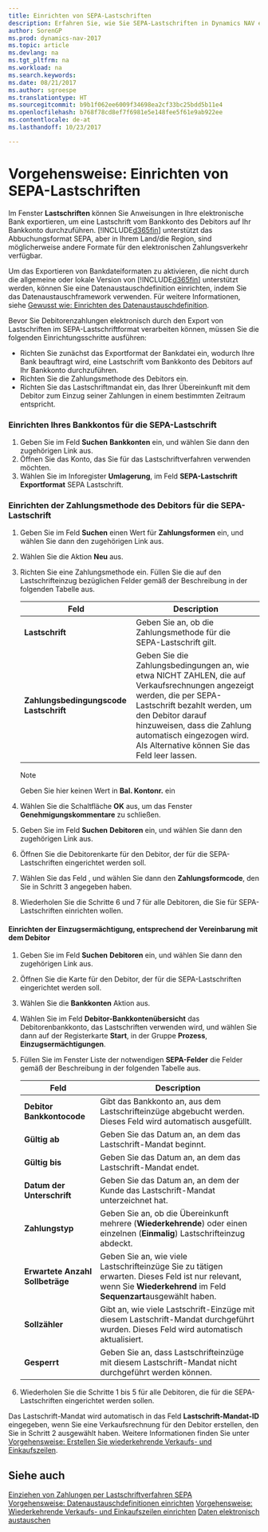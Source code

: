 ```yaml
---
title: Einrichten von SEPA-Lastschriften
description: Erfahren Sie, wie Sie SEPA-Lastschriften in Dynamics NAV einrichten.
author: SorenGP
ms.prod: dynamics-nav-2017
ms.topic: article
ms.devlang: na
ms.tgt_pltfrm: na
ms.workload: na
ms.search.keywords: 
ms.date: 08/21/2017
ms.author: sgroespe
ms.translationtype: HT
ms.sourcegitcommit: b9b1f062ee6009f34698ea2cf33bc25bdd5b11e4
ms.openlocfilehash: b768f78cd8ef7f6981e5e148fee5f61e9ab922ee
ms.contentlocale: de-at
ms.lasthandoff: 10/23/2017

---
```

# <a name="how-to-set-up-sepa-direct-debit"></a>Vorgehensweise: Einrichten von SEPA-Lastschriften
Im Fenster **Lastschriften**  können Sie Anweisungen in Ihre elektronische Bank exportieren, um eine Lastschrift vom Bankkonto des Debitors auf Ihr Bankkonto durchzuführen. [!INCLUDE[d365fin](includes/d365fin_md.md)] unterstützt das Abbuchungsformat SEPA, aber in Ihrem Land/die Region, sind möglicherweise andere Formate für den elektronischen Zahlungsverkehr verfügbar.  

Um das Exportieren von Bankdateiformaten zu aktivieren, die nicht durch die allgemeine oder lokale Version von [!INCLUDE[d365fin](includes/d365fin_md.md)] unterstützt werden, können Sie eine Datenaustauschdefinition einrichten, indem Sie das  Datenaustauschframework verwenden. Für weitere Informationen, siehe [Gewusst wie: Einrichten des Datenaustauschdefinition](across-how-to-set-up-data-exchange-definitions.md).  

Bevor Sie Debitorenzahlungen elektronisch durch den Export von Lastschriften im SEPA-Lastschriftformat verarbeiten können, müssen Sie die folgenden Einrichtungsschritte ausführen:  

* Richten Sie zunächst das Exportformat der Bankdatei ein, wodurch Ihre Bank beauftragt wird, eine Lastschrift vom Bankkonto des Debitors auf Ihr Bankkonto durchzuführen.  
* Richten Sie die Zahlungsmethode des Debitors ein.  
* Richten Sie das Lastschriftmandat ein, das Ihrer Übereinkunft mit dem Debitor zum Einzug seiner Zahlungen in einem bestimmten Zeitraum entspricht.  

### <a name="to-set-up-your-bank-account-for-sepa-direct-debit"></a>Einrichten Ihres Bankkontos für die SEPA-Lastschrift  
1. Geben Sie im Feld **Suchen** **Bankkonten** ein, und wählen Sie dann den zugehörigen Link aus.  
2. Öffnen Sie das Konto, das Sie für das Lastschriftverfahren verwenden möchten.  
3. Wählen Sie im Inforegister **Umlagerung**, im Feld **SEPA-Lastschrift Exportformat** SEPA Lastschrift.  

### <a name="to-set-up-the-customers-payment-method-for-sepa-direct-debit"></a>Einrichten der Zahlungsmethode des Debitors für die SEPA-Lastschrift  
1. Geben Sie im Feld **Suchen** einen Wert für **Zahlungsformen** ein, und wählen Sie dann den zugehörigen Link aus.  
2. Wählen Sie die Aktion **Neu** aus.  
3. Richten Sie eine Zahlungsmethode ein. Füllen Sie die auf den Lastschrifteinzug bezüglichen Felder gemäß der Beschreibung in der folgenden Tabelle aus.  

    |Feld|Description|  
    |---------------------------------|---------------------------------------|  
    |**Lastschrift**|Geben Sie an, ob die Zahlungsmethode für die SEPA-Lastschrift gilt.|  
    |**Zahlungsbedingungscode Lastschrift**|Geben Sie die Zahlungsbedingungen an, wie etwa NICHT ZAHLEN, die auf Verkaufsrechnungen angezeigt werden, die per SEPA-Lastschrift bezahlt werden, um den Debitor darauf hinzuweisen, dass die Zahlung automatisch eingezogen wird. Als Alternative können Sie das Feld leer lassen.|  

    > [!NOTE]  
    >  Geben Sie hier keinen Wert in **Bal. Kontonr.** ein  

4. Wählen Sie die Schaltfläche **OK** aus, um das Fenster **Genehmigungskommentare** zu schließen.  
5. Geben Sie im Feld **Suchen** **Debitoren** ein, und wählen Sie dann den zugehörigen Link aus.  
6. Öffnen Sie die Debitorenkarte für den Debitor, der für die SEPA-Lastschriften eingerichtet werden soll.  
7. Wählen Sie das Feld , und wählen Sie dann den **Zahlungsformcode**, den Sie in Schritt 3 angegeben haben.  
8. Wiederholen Sie die Schritte 6 und 7 für alle Debitoren, die Sie für SEPA-Lastschriften einrichten wollen.  

#### <a name="to-set-up-the-direct-debit-mandate-that-represents-the-customer-agreement"></a>Einrichten der Einzugsermächtigung, entsprechend der Vereinbarung mit dem Debitor  
1. Geben Sie im Feld **Suchen** **Debitoren** ein, und wählen Sie dann den zugehörigen Link aus.  
2. Öffnen Sie die Karte für den Debitor, der für die SEPA-Lastschriften eingerichtet werden soll.  
3. Wählen Sie die **Bankkonten** Aktion aus.  
4. Wählen Sie im Feld **Debitor-Bankkontenübersicht** das Debitorenbankkonto, das Lastschriften verwenden wird, und wählen Sie dann auf der Registerkarte **Start**, in der Gruppe **Prozess**, **Einzugsermächtigungen**.  
5. Füllen Sie im Fenster Liste der notwendigen **SEPA-Felder** die Felder gemäß der Beschreibung in der folgenden Tabelle aus.  

    |Feld|Description|  
    |---------------------------------|---------------------------------------|  
    |**Debitor Bankkontocode**|Gibt das Bankkonto an, aus dem Lastschrifteinzüge abgebucht werden. Dieses Feld wird automatisch ausgefüllt.|  
    |**Gültig ab**|Geben Sie das Datum an, an dem das Lastschrift-Mandat beginnt.|  
    |**Gültig bis**|Geben Sie das Datum an, an dem das Lastschrift-Mandat endet.|  
    |**Datum der Unterschrift**|Geben Sie das Datum an, an dem der Kunde das Lastschrift-Mandat unterzeichnet hat.|  
    |**Zahlungstyp**|Geben Sie an, ob die Übereinkunft mehrere (**Wiederkehrende**) oder einen einzelnen (**Einmalig**) Lastschrifteinzug abdeckt.|  
    |**Erwartete Anzahl Sollbeträge**|Geben Sie an, wie viele Lastschrifteinzüge Sie zu tätigen erwarten. Dieses Feld ist nur relevant, wenn Sie **Wiederkehrend** im Feld **Sequenzart**ausgewählt haben.|  
    |**Sollzähler**|Gibt an, wie viele Lastschrift-Einzüge mit diesem Lastschrift-Mandat durchgeführt wurden. Dieses Feld wird automatisch aktualisiert.|  
    |**Gesperrt**|Geben Sie an, dass Lastschrifteinzüge mit diesem Lastschrift-Mandat nicht durchgeführt werden können.|  

6.  Wiederholen Sie die Schritte 1 bis 5 für alle Debitoren, die für die SEPA-Lastschriften eingerichtet werden sollen.  

 Das Lastschrift-Mandat wird automatisch in das Feld **Lastschrift-Mandat-ID** eingegeben, wenn Sie eine Verkaufsrechnung für den Debitor erstellen, den Sie in Schritt 2 ausgewählt haben. Weitere Informationen finden Sie unter [Vorgehensweise: Erstellen Sie wiederkehrende Verkaufs- und Einkaufszeilen](sales-how-work-standard-lines.md).  

## <a name="see-also"></a>Siehe auch  
[Einziehen von Zahlungen per Lastschriftverfahren SEPA](finance-collect-payments-with-sepa-direct-debit.md)  
[Vorgehensweise: Datenaustauschdefinitionen einrichten](across-how-to-set-up-data-exchange-definitions.md)
[Vorgehensweise: Wiederkehrende Verkaufs- und Einkaufszeilen einrichten](sales-how-work-standard-lines.md)
[Daten elektronisch austauschen](across-data-exchange.md)


